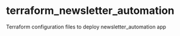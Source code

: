 # terraform_newsletter_automation
Terraform configuration files to deploy newsletter_automation app
